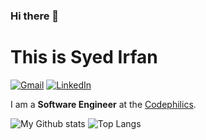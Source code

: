 ### Hi there 👋
# This is Syed Irfan
[![Gmail](https://img.shields.io/badge/%20-Send%20Mail-black?color=14171A&labelColor=ef5350&logo=gmail&logoColor=ffffff)](mailto:irfansyed479@gmail.com)
[![LinkedIn](https://img.shields.io/badge/%20-Connect-black?color=14171A&labelColor=212121&logo=linkedin&logoColor=ffffff)](https://www.linkedin.com/in/syedirfanx/)

<p align="left">
I am a <b>Software Engineer</b> at the <a href="https://codephilics.com.au/">Codephilics</a>.
</p>


![My Github stats](https://github-readme-stats.vercel.app/api?username=syedirfanx&show_icons=true&hide_border=true)
![Top Langs](https://github-readme-stats.vercel.app/api/top-langs/?username=syedirfanx&layout=compact&langs_count=10&show_icons=true&hide_border=true)

<!--
**Erfanx/Erfanx** is a ✨ _special_ ✨ repository because its `README.md` (this file) appears on your GitHub profile.

Here are some ideas to get you started:

- 🔭 I’m currently working on ...
- 🌱 I’m currently learning ...
- 👯 I’m looking to collaborate on ...
- 🤔 I’m looking for help with ...
- 💬 Ask me about ...
- 📫 How to reach me: ...
- 😄 Pronouns: ...
- ⚡ Fun fact: ...
-->
